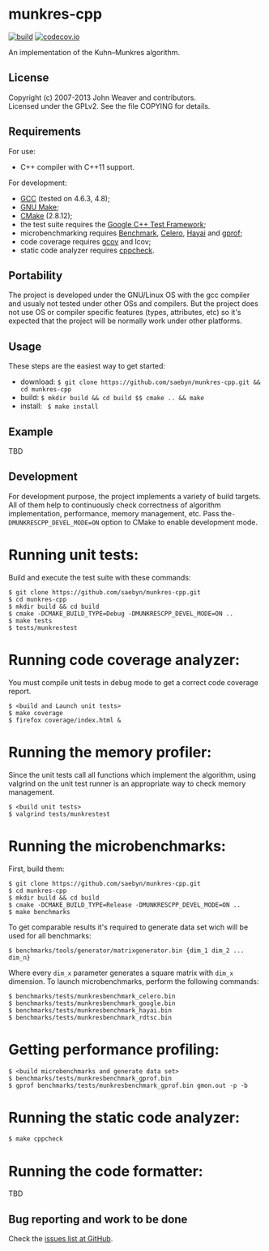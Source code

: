 munkres-cpp
===========

[![build](https://travis-ci.org/saebyn/munkres-cpp.svg?branch=master)](https://travis-ci.org/saebyn/munkres-cpp)
[![codecov.io](http://codecov.io/github/saebyn/munkres-cpp/coverage.svg?branch=master)](http://codecov.io/github/saebyn/munkres-cpp?branch=master)


An implementation of the Kuhn–Munkres algorithm.



License
-------

Copyright (c) 2007-2013 John Weaver and contributors.  
Licensed under the GPLv2. See the file COPYING for details.



Requirements
------------

For use:  
 - C++ compiler with C++11 support.  


For development:  
 - [GCC](https://gcc.gnu.org/) (tested on 4.6.3, 4.8);  
 - [GNU Make](https://www.gnu.org/software/make/);  
 - [CMake](http://www.cmake.org/) (2.8.12);  
 - the test suite requires the [Google C++ Test Framework](http://code.google.com/p/googletest/);  
 - microbenchmarking requires [Benchmark](https://github.com/google/benchmark), [Celero](https://github.com/DigitalInBlue/Celero), [Hayai](https://github.com/nickbruun/hayai) and [gprof](http://www.gnu.org/software/binutils/);  
 - code coverage requires [gcov](https://gcc.gnu.org/onlinedocs/gcc/Gcov.html) and lcov;  
 - static code analyzer requires [cppcheck](https://github.com/danmar/cppcheck).  



Portability
-----------

The project is developed under the GNU/Linux OS with the gcc compiler and usualy not tested under other OSs and compilers.
But the project does not use OS or compiler specific features (types, attributes, etc) so it's expected that the project will be normally work under other platforms.



Usage
-----

These steps are the easiest way to get started:
  - download: ```$ git clone https://github.com/saebyn/munkres-cpp.git && cd munkres-cpp```  
  - build: ```$ mkdir build && cd build $$ cmake .. && make```  
  - install: ``` $ make install```  



Example
-------

TBD



Development
-----------

For development purpose, the project implements a variety of build targets.
All of them help to continuously check correctness of algorithm implementation, performance, memory management, etc.
Pass the```-DMUNKRESCPP_DEVEL_MODE=ON``` option to CMake to enable development mode.

# Running unit tests:

Build and execute the test suite with these commands:
```
$ git clone https://github.com/saebyn/munkres-cpp.git
$ cd munkres-cpp
$ mkdir build && cd build
$ cmake -DCMAKE_BUILD_TYPE=Debug -DMUNKRESCPP_DEVEL_MODE=ON ..
$ make tests
$ tests/munkrestest
```


# Running code coverage analyzer:

You must compile unit tests in debug mode to get a correct code coverage report.
```
$ <build and Launch unit tests>
$ make coverage
$ firefox coverage/index.html &
```


# Running the memory profiler:

Since the unit tests call all functions which implement the algorithm, using valgrind on the unit test runner is an appropriate way to check memory management.
```
$ <build unit tests>
$ valgrind tests/munkrestest
```


# Running the microbenchmarks:

First, build them:
```
$ git clone https://github.com/saebyn/munkres-cpp.git
$ cd munkres-cpp
$ mkdir build && cd build
$ cmake -DCMAKE_BUILD_TYPE=Release -DMUNKRESCPP_DEVEL_MODE=ON ..
$ make benchmarks
```

To get comparable results it's required to generate data set wich will be used for all benchmarks:
```
$ benchmarks/tools/generator/matrixgenerator.bin {dim_1 dim_2 ... dim_n}
```
Where every ```dim_x``` parameter generates a square matrix with ```dim_x``` dimension.
To launch microbenchmarks, perform the following commands:
```
$ benchmarks/tests/munkresbenchmark_celero.bin
$ benchmarks/tests/munkresbenchmark_google.bin
$ benchmarks/tests/munkresbenchmark_hayai.bin
$ benchmarks/tests/munkresbenchmark_rdtsc.bin
```


# Getting performance profiling:

```
$ <build microbenchmarks and generate data set>
$ benchmarks/tests/munkresbenchmark_gprof.bin
$ gprof benchmarks/tests/munkresbenchmark_gprof.bin gmon.out -p -b
```


# Running the static code analyzer:

```
$ make cppcheck
```


# Running the code formatter:

TBD



Bug reporting and work to be done
---------------------------------

Check the [issues list at GitHub](https://github.com/saebyn/munkres-cpp/issues?state=open).
